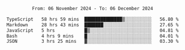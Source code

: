 <div align="center">
<p style="text-align: center;">
<!--START_SECTION:waka-->

```txt
From: 06 November 2024 - To: 06 December 2024

TypeScript   58 hrs 59 mins  ██████████████▒░░░░░░░░░░   56.80 %
Markdown     28 hrs 43 mins  ███████░░░░░░░░░░░░░░░░░░   27.65 %
JavaScript   5 hrs           █▒░░░░░░░░░░░░░░░░░░░░░░░   04.81 %
Bash         4 hrs 9 mins    █░░░░░░░░░░░░░░░░░░░░░░░░   04.01 %
JSON         3 hrs 25 mins   ▓░░░░░░░░░░░░░░░░░░░░░░░░   03.30 %
```

<!--END_SECTION:waka-->
</p>
</div>
